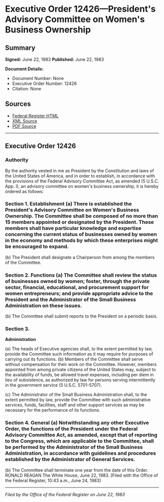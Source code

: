 # Executive Order 12426—President's Advisory Committee on Women's Business Ownership

## Summary

**Signed:** June 22, 1983
**Published:** June 22, 1983

**Document Details:**
- Document Number: None
- Executive Order Number: 12426
- Citation: None

## Sources
- [Federal Register HTML](https://www.presidency.ucsb.edu/documents/executive-order-12426-presidents-advisory-committee-womens-business-ownership)
- [XML Source](None)
- [PDF Source](None)

---

## Executive Order 12426

### Authority

By the authority vested in me as President by the Constitution and laws of the United States of America, and in order to establish, in accordance with the provisions of the Federal Advisory Committee Act, as amended (5 U.S.C. App. I), an advisory committee on women's business ownership, it is hereby ordered as follows:
### Section 1. Establishment (a) There is established the President's Advisory Committee on Women's Business Ownership. The Committee shall be composed of no more than 15 members appointed or designated by the President. These members shall have particular knowledge and expertise concerning the current status of businesses owned by women in the economy and methods by which these enterprises might be encouraged to expand.

(b) The President shall designate a Chairperson from among the members of the Committee.
### Section 2. Functions (a) The Committee shall review the status of businesses owned by women; foster, through the private sector, financial, educational, and procurement support for women entrepreneurs; and provide appropriate advice to the President and the Administrator of the Small Business Administration on these issues.

(b) The Committee shall submit reports to the President on a periodic basis.
### Section 3.

**Administration**

(a) The heads of Executive agencies shall, to the extent permitted by law, provide the Committee such information as it may require for purposes of carrying out its functions.
(b) Members of the Committee shall serve without compensation for their work on the Committee. However, members appointed from among private citizens of the United States may, subject to the availability of funds, be allowed travel expenses, including per diem in lieu of subsistence, as authorized by law for persons serving intermittently in the government service (5 U.S.C. 5701-5707).

(c) The Administrator of the Small Business Administration shall, to the extent permitted by law, provide the Committee with such administrative services, funds, facilities, staff and other support services as may be necessary for the performance of its functions.
### Section 4. General (a) Notwithstanding any other Executive Order, the functions of the President under the Federal Advisory Committee Act, as amended, except that of reporting to the Congress, which are applicable to the Committee, shall be performed by the Administrator of the Small Business Administration, in accordance with guidelines and procedures established by the Administrator of General Services.

(b) The Committee shall terminate one year from the date of this Order.
RONALD REAGAN
The White House,
June 22, 1983.
[Filed with the Office of the Federal Register, 10:43 a.m., June 24, 1983]

---

*Filed by the Office of the Federal Register on June 22, 1983*
